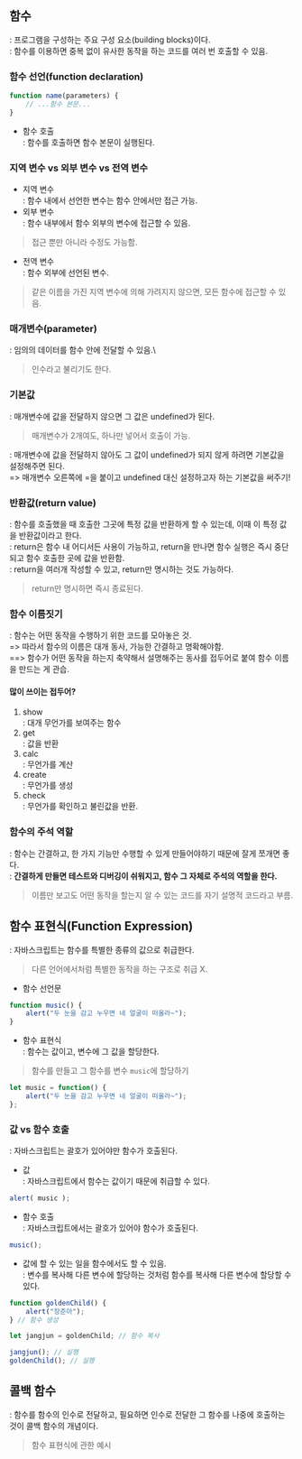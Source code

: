 ## 함수
: 프로그램을 구성하는 주요 구성 요소(building blocks)이다.\
: 함수를 이용하면 중복 없이 유사한 동작을 하는 코드를 여러 번 호출할 수 있음.
### 함수 선언(function declaration)
``` js
function name(parameters) {
    // ...함수 본문...
}
```
- 함수 호출\
: 함수를 호출하면 함수 본문이 실행된다.
### 지역 변수 vs 외부 변수 vs 전역 변수
- 지역 변수\
: 함수 내에서 선언한 변수는 함수 안에서만 접근 가능.
- 외부 변수\
: 함수 내부에서 함수 외부의 변수에 접근할 수 있음.
> 접근 뿐만 아니라 수정도 가능함.
- 전역 변수\
: 함수 외부에 선언된 변수.
> 같은 이름을 가진 지역 변수에 의해 가려지지 않으면, 모든 함수에 접근할 수 있음.

### 매개변수(parameter)
: 임의의 데이터를 함수 안에 전달할 수 있음.\
> 인수라고 불리기도 한다.
### 기본값
: 매개변수에 값을 전달하지 않으면 그 값은 undefined가 된다.
> 매개변수가 2개여도, 하나만 넣어서 호출이 가능.

: 매개변수에 값을 전달하지 않아도 그 값이 undefined가 되지 않게 하려면 기본값을 설정해주면 된다.\
=> 매개변수 오른쪽에 =을 붙이고 undefined 대신 설정하고자 하는 기본값을 써주기!
### 반환값(return value)
: 함수를 호출했을 때 호출한 그곳에 특정 값을 반환하게 할 수 있는데, 이때 이 특정 값을 반환값이라고 한다.\
: return은 함수 내 어디서든 사용이 가능하고, return을 만나면 함수 실행은 즉시 중단되고 함수 호출한 곳에 값을 반환함.\
: return을 여러개 작성할 수 있고, return만 명시하는 것도 가능하다.
> return만 명시하면 즉시 종료된다.

### 함수 이름짓기
: 함수는 어떤 동작을 수행하기 위한 코드를 모아놓은 것.\
=> 따라서 함수의 이름은 대개 동사, 가능한 간결하고 명확해야함.\
==> 함수가 어떤 동작을 하는지  축약해서 설명해주는 동사를 접두어로 붙여 함수 이름을 만드는 게 관습.
#### 많이 쓰이는 접두어?
1. show\
: 대개 무언가를 보여주는 함수
2. get\
: 값을 반환
3. calc\
: 무언가를 계산
4. create\
: 무언가를 생성
5. check\
: 무언가를 확인하고 불린값을 반환.

### 함수의 주석 역할
: 함수는 간결하고, 한 가지 기능만 수행할 수 있게 만들어야하기 때문에 잘게 쪼개면 좋다.\
: __간결하게 만들면 테스트와 디버깅이 쉬워지고, 함수 그 자체로 주석의 역할을 한다.__
> 이름만 보고도 어떤 동작을 할는지 알 수 있는 코드를 자기 설명적 코드라고 부름.

## 함수 표현식(Function Expression)
: 자바스크립트는 함수를 특별한 종류의 값으로 취급한다.
> 다른 언어에서처럼 특별한 동작을 하는 구조로 취급 X.
- 함수 선언문
``` js
function music() {
    alert("두 눈을 감고 누우면 네 얼굴이 떠올라~");
}
```
- 함수 표현식\
: 함수는 값이고, 변수에 그 값을 할당한다.
> 함수를 만들고 그 함수를 변수 ```music```에 할당하기
``` js
let music = function() {
    alert("두 눈을 감고 누우면 네 얼굴이 떠올라~");
};
```
### 값 vs 함수 호출
: 자바스크립트는 괄호가 있어야만 함수가 호출된다.
- 값\
: 자바스크립트에서 함수는 값이기 때문에 취급할 수 있다.
``` js
alert( music );
```
- 함수 호출\
: 자바스크립트에서는 괄호가 있어야 함수가 호출된다.
``` js
music();
```
- 값에 할 수 있는 일을 함수에서도 할 수 있음.\
: 변수를 복사해 다른 변수에 할당하는 것처럼 함수를 복사해 다른 변수에 할당할 수 있다.
``` js
function goldenChild() {
    alert("장준아");
} // 함수 생성

let jangjun = goldenChild; // 함수 복사

jangjun(); // 실행
goldenChild(); // 실행
```

## 콜백 함수
: 함수를 함수의 인수로 전달하고,  필요하면 인수로 전달한 그 함수를 나중에 호출하는 것이 콜백 함수의 개념이다.
> 함수 표현식에 관한 예시